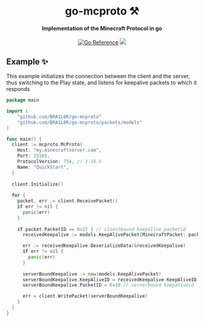 <div align="center">
<h1 border="none">go-mcproto ⚒️</h1>
  <h4>Implementation of the Minecraft Protocol in go</h4>
  <a href="https://pkg.go.dev/github.com/BRA1L0R/go-mcproto"><img src="https://pkg.go.dev/badge/github.com/BRA1L0R/go-mcproto.svg" alt="Go Reference"></a>
  <a href="http://github.com/BRA1L0R/go-mcproto"><img src="https://img.shields.io/github/go-mod/go-version/BRA1L0R/go-mcproto"></a>
</div>

## Example ✨
This example initializes the connection between the client and the server, thus switching to the Play state, and listens for keepalive packets to which it responds

```go
package main

import (
	"github.com/BRA1L0R/go-mcproto"
	"github.com/BRA1L0R/go-mcproto/packets/models"
)

func main() {
  client := mcproto.McProto{
    Host: "my.minecraftserver.com",
    Port: 25565,
    ProtocolVersion: 754, // 1.16.5
    Name: "QuickStart",
  }
  
  client.Initialize()
  
  for {
    packet, err := client.ReceivePacket()
    if err != nil {
      panic(err)
    }
    
    if packet.PacketID == 0x1F { // clientbound keepalive packetid
      receivedKeepalive := models.KeepAlivePacket{MinecraftPacket: packet}

      err := receivedKeepalive.DeserializeData(&receivedKeepalive)
      if err != nil {
        panic(err)
      }
      
      serverBoundKeepalive := new(models.KeepAlivePacket)
      serverBoundKeepalive.KeepAliveID = receivedKeepalive.KeepAliveID
      serverBoundKeepalive.PacketID = 0x10 // serverbound keepaliveid

      err = client.WritePacket(serverBoundKeepalive)
    }
  }
}
```
